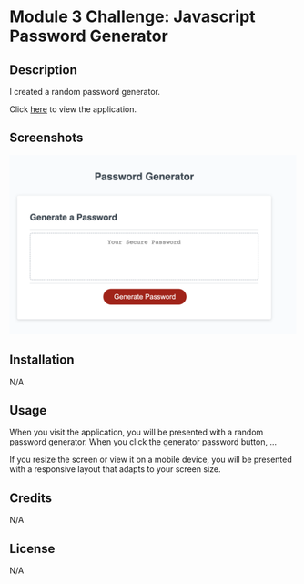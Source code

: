 # Module 3 Challenge: Javascript Password Generator

## Description

I created a random password generator.

Click [here](https://sieraford.github.io/js-password-generator-siera/) to view the application.

## Screenshots

![Mobile](/screenshot.png)

## Installation

N/A

## Usage

When you visit the application, you will be presented with a random password generator. When you click the generator password button, ...

If you resize the screen or view it on a mobile device, you will be presented with a responsive layout that adapts to your screen size.

## Credits

N/A

## License

N/A
